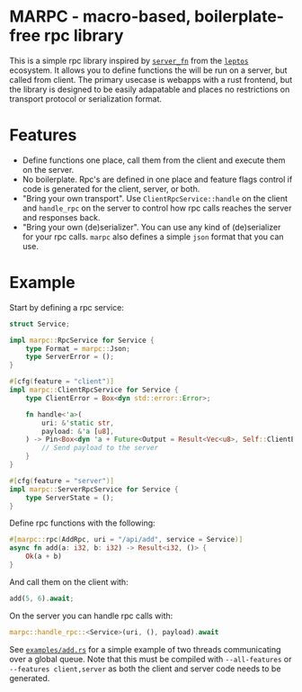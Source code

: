 # MARPC - macro-based, boilerplate-free rpc library

This is a simple rpc library inspired by [`server_fn`][1] from the [`leptos`][2]
ecosystem. It allows you to define functions the will be run on a server, but
called from client. The primary usecase is webapps with a rust frontend, but
the library is designed to be easily adapatable and places no restrictions on
transport protocol or serialization format.

# Features

- Define functions one place, call them from the client and execute them on the
  server.
- No boilerplate. Rpc's are defined in one place and feature flags control if
  code is generated for the client, server, or both.
- "Bring your own transport". Use `ClientRpcService::handle` on the client and 
  `handle_rpc` on the server to control how rpc calls reaches the server and 
  responses back.
- "Bring your own (de)serializer". You can use any kind of (de)serializer for
  your rpc calls. `marpc` also defines a simple `json` format that you can use.

# Example

Start by defining a rpc service:

```rust
struct Service;

impl marpc::RpcService for Service {
    type Format = marpc::Json;
    type ServerError = ();
}

#[cfg(feature = "client")]
impl marpc::ClientRpcService for Service {
    type ClientError = Box<dyn std::error::Error>;

    fn handle<'a>(
        uri: &'static str,
        payload: &'a [u8],
    ) -> Pin<Box<dyn 'a + Future<Output = Result<Vec<u8>, Self::ClientError>>>> {
        // Send payload to the server
    }
}

#[cfg(feature = "server")]
impl marpc::ServerRpcService for Service {
    type ServerState = ();
}
```

Define rpc functions with the following:

```rust
#[marpc::rpc(AddRpc, uri = "/api/add", service = Service)]
async fn add(a: i32, b: i32) -> Result<i32, ()> {
    Ok(a + b)
}
```

And call them on the client with:

```rust
add(5, 6).await;
```

On the server you can handle rpc calls with:

```rust
marpc::handle_rpc::<Service>(uri, (), payload).await
```

See [`examples/add.rs`](examples/add.rs) for a simple example of two threads
communicating over a global queue. Note that this must be compiled with 
`--all-features` or `--features client,server` as both the client and server
code needs to be generated.

[1]: https://docs.rs/server_fn/latest/server_fn/
[2]: https://github.com/leptos-rs/leptos
